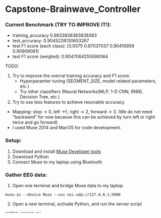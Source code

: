 # Capstone-Brainwave_Controller
### Current Benchmark (TRY TO IMPROVE IT!):
- training_accuracy 0.9633838383838383
- test_accuracy: 0.9045226130653267
- test F1 score (each class): [0.9375     0.87037037 0.90410959 0.90909091]
- test F1 score (weigted): 0.9047064255598364

TODO:
1. Try to improve the overral training accuracy and F1 score.
     -  Hyperparamter tuning (SEGMENT_SIZE, model related parameters, etc.)
     -  Try other classifiers (Neural Networks(MLP, 1-D CNN, RNN), Decision Tree, etc.)
2. Try to use less features to achieve resonable accuracy.

- Mapping: stop -> 0, left ->1, right -> 2, forward -> 3. (We do not need "backward" for now because this can be achieved by turn left or right twice and go forward)
- I used Muse 2014 and MacOS for code development.

### Setup:
1. Download and install [Muse Developer tools](http://developer.choosemuse.com/tools/mac-tools/getting-started-for-mac)
2. Download Python
3. Connect Muse to my laptop using Bluetooth

### Gather EEG data:
1. Open one terminal and bridge Muse data to my laptop

```muse-io --device Muse --osc osc.udp://127.0.0.1:5000```

2. Open a new terminal, activate Python, and run the server script

```python server.py```

3. Hit ```Ctrl + C``` to stop the server; the CSV files should be created under folder ```Data```
